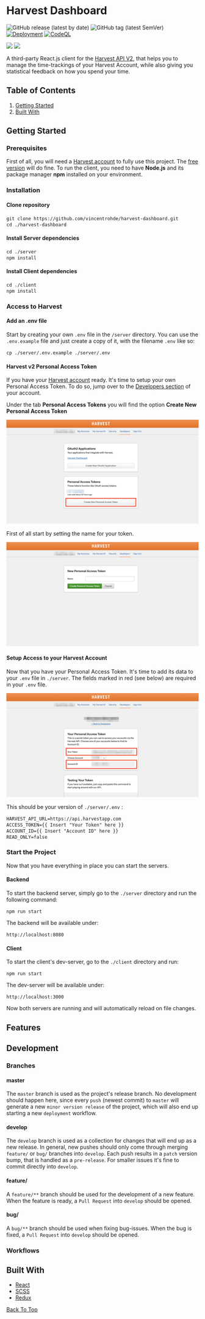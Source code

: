 # Harvest Dashboard

![GitHub release (latest by date)](https://img.shields.io/github/v/release/vincentrohde/harvest-dashboard)
![GitHub tag (latest SemVer)](https://img.shields.io/github/v/tag/vincentrohde/harvest-dashboard)
[![Deployment](https://github.com/vincentrohde/harvest-dashboard/actions/workflows/deploy.yml/badge.svg)](https://github.com/vincentrohde/harvest-dashboard/actions/workflows/deploy.yml)
[![CodeQL](https://github.com/vincentrohde/harvest-dashboard/actions/workflows/codeql-analysis.yml/badge.svg)](https://github.com/vincentrohde/harvest-dashboard/actions/workflows/codeql-analysis.yml)

[![](https://tokei.rs/b1/github/vincentrohde/harvest-dashboard?category=code)](https://github.com/vincentrohde/harvest-dashboard)
[![](https://tokei.rs/b1/github/vincentrohde/harvest-dashboard?category=files)](https://github.com/vincentrohde/harvest-dashboard)

A third-party React.js client for the [Harvest API V2](https://help.getharvest.com/api-v2/), that helps you to manage the time-trackings of your Harvest Account, while also giving you 
statistical feedback on how you spend your time.

## Table of Contents

1. <a href="#getting-started">Getting Started</a>
2. <a href="#built-with">Built With</a>

## Getting Started

### Prerequisites

First of all, you will need a [Harvest account](https://www.getharvest.com) to fully use this project. The [free version](https://www.getharvest.com/pricing) will do fine. To run the client, 
you need to have **Node.js** and its package manager **npm** installed on your environment.


### Installation

#### Clone repository

```
git clone https://github.com/vincentrohde/harvest-dashboard.git
cd ./harvest-dashboard
```

#### Install Server dependencies

```
cd ./server
npm install
```

#### Install Client dependencies

```
cd ./client
npm install
```

### Access to Harvest

#### Add an .env file

Start by creating your own `.env` file in the `/server` directory. You can use the `.env.example` file and just create a copy of it, with the filename `.env` like so:

````
cp ./server/.env.example ./server/.env
````

#### Harvest v2 Personal Access Token

If you have your [Harvest account](https://www.getharvest.com) ready. It's time to setup your own Personal Access Token. To do so, jump over to the [Developers section](https://id.getharvest.com/developers) of your account.

Under the tab **Personal Access Tokens** you will find the option **Create New Personal Access Token**

![](./assets/harvest-developers-section.png)

First of all start by setting the name for your token.

![](./assets/harvest-token-create-exif.png)

#### Setup Access to your Harvest Account

Now that you have your Personal Access Token. It's time to add its data to your `.env` file in `./server`. The fields marked in red (see below) are required in your `.env` file.

![](./assets/harvest-token-data.png)

This should be your version of `./server/.env` :

```
HARVEST_API_URL=https://api.harvestapp.com
ACCESS_TOKEN={{ Insert "Your Token" here }}
ACCOUNT_ID={{ Insert "Account ID" here }}
READ_ONLY=false
```

### Start the Project

Now that you have everything in place you can start the servers.

#### Backend

To start the backend server, simply go to the `./server` directory and run the following command:

```
npm run start
```

The backend will be available under:

```
http://localhost:8080
```

#### Client

To start the client's dev-server, go to the `./client` directory and run:

```
npm run start
```

The dev-server will be available under:

```
http://localhost:3000
```

Now both servers are running and will automatically reload on file changes.

## Features

## Development

### Branches

#### master
The `master` branch is used as the project's release branch. No development should happen here, since every `push` (newest commit) to `master` will generate a new `minor version release` of the project, which will also end up starting a new `deployment` workflow.

#### develop
The `develop` branch is used as a collection for changes that will end up as a new release. In general, new pushes should only come through merging `feature/` or `bug/` branches into `develop`. Each push results in a `patch` version bump, that is handled as a `pre-release`. For smaller issues it's fine to commit directly into `develop`.

#### feature/

A `feature/**` branch should be used for the development of a new feature. When the feature is ready, a `Pull Request` into `develop` should be opened.

#### bug/

A `bug/**` branch should be used when fixing bug-issues. When the bug is fixed, a `Pull Request` into `develop` should be opened.

### Workflows

## Built With

- [React](https://reactjs.org/)
- [SCSS](https://github.com/sass/node-sass)
- [Redux](https://github.com/reduxjs/redux)

<a href="#harvest-dashboard">Back To Top</a>

